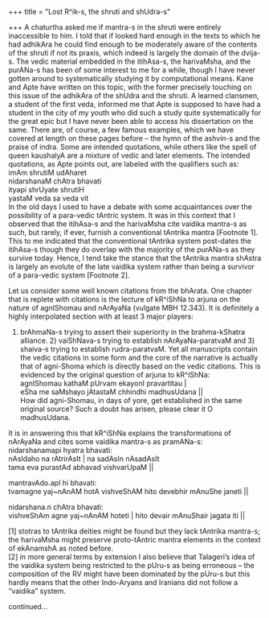 +++
title = "Lost R^ik-s, the shruti and shUdra-s"

+++
A chaturtha asked me if mantra-s in the shruti were entirely
inaccessible to him. I told that if looked hard enough in the texts to
which he had adhikAra he could find enough to be moderately aware of the
contents of the shruti if not its praxis, which indeed is largely the
domain of the dvija-s. The vedic material embedded in the itihAsa-s, the
harivaMsha, and the purANa-s has been of some interest to me for a
while, though I have never gotten around to systematically studying it
by computational means. Kane and Apte have written on this topic, with
the former precisely touching on this issue of the adhikAra of the
shUdra and the shruti. A learned clansmen, a student of the first veda,
informed me that Apte is supposed to have had a student in the city of
my youth who did such a study quite systematically for the great epic
but I have never been able to access his dissertation on the same. There
are, of course, a few famous examples, which we have covered at length
on these pages before – the hymn of the ashvin-s and the praise of
indra. Some are intended quotations, while others like the spell of
queen kaushalyA are a mixture of vedic and later elements. The intended
quotations, as Apte points out, are labeled with the qualifiers such
as:  
imAm shrutiM udAharet  
nidarshanaM chAtra bhavati  
ityapi shrUyate shrutiH  
yastaM veda sa veda vit  
In the old days I used to have a debate with some acquaintances over the
possibility of a para-vedic tAntric system. It was in this context that
I observed that the itihAsa-s and the harivaMsha cite vaidika mantra-s
as such, but rarely, if ever, furnish a conventional tAntrika mantra
\[Footnote 1\]. This to me indicated that the conventional tAntrika
system post-dates the itihAsa-s though they do overlap with the majority
of the purANa-s as they survive today. Hence, I tend take the stance
that the tAntrika mantra shAstra is largely an evolute of the late
vaidika system rather than being a survivor of a para-vedic system
\[Footnote 2\].

Let us consider some well known citations from the bhArata. One chapter
that is replete with citations is the lecture of kR^iShNa to arjuna on
the nature of agnIShomau and nArAyaNa (vulgate MBH 12.343). It is
definitely a highly interpolated section with at least 3 major players:
1) brAhmaNa-s trying to assert their superiority in the brahma-kShatra
alliance. 2) vaiShNava-s trying to establish nArAyaNa-paratvaM and 3)
shaiva-s trying to establish rudra-paratvaM. Yet all manuscripts contain
the vedic citations in some form and the core of the narrative is
actually that of agni-Shoma which is directly based on the vedic
citations. This is evidenced by the original question of arjuna to
kR^iShNa:  
agnIShomau kathaM pUrvam ekayonI pravartitau |  
eSha me saMshayo jAtastaM chhindhi madhusUdana ||  
How did agni-Shomau, in days of yore, get established in the same
original source? Such a doubt has arisen, please clear it O madhusUdana.

It is in answering this that kR^iShNa explains the transformations of
nArAyaNa and cites some vaidika mantra-s as pramANa-s:  
nidarshanamapi hyatra bhavati:  
nAsIdaho na rAtrirAsIt | na sadAsIn nAsadAsIt  
tama eva purastAd abhavad vishvarUpaM ||

mantravAdo.apI hi bhavati:  
tvamagne yaj\~nAnAM hotA vishveShAM hito devebhir mAnuShe janeti ||

nidarshana.n chAtra bhavati:  
vishveShAm agne yaj\~nAnAM hoteti | hito devair mAnuShair jagata iti ||

\[1\] stotras to tAntrika deities might be found but they lack tAntrika
mantra-s; the harivaMsha might preserve proto-tAntric mantra elements in
the context of ekAnamshA as noted before.  
\[2\] in more general terms by extension I also believe that Talageri’s
idea of the vaidika system being restricted to the pUru-s as being
erroneous – the composition of the RV might have been dominated by the
pUru-s but this hardly means that the other Indo-Aryans and Iranians did
not follow a “vaidika” system.

continued…

